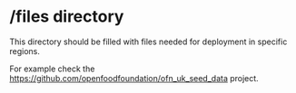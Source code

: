 # /files directory

This directory should be filled with files needed for deployment in specific regions.

For example check the https://github.com/openfoodfoundation/ofn_uk_seed_data project.
